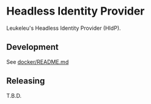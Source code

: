 # Headless Identity Provider

Leukeleu's Headless Identity Provider (HIdP).

## Development

See [docker/README.md](docker/README.md)

## Releasing

T.B.D.
